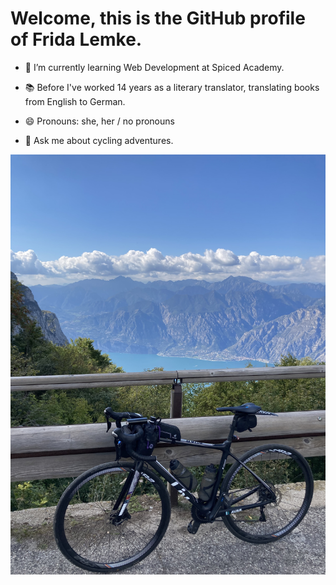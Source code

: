 # Welcome, this is the GitHub profile of Frida Lemke.


- 🌱 I’m currently learning Web Development at Spiced Academy. 
- 📚 Before I've worked 14 years as a literary translator, translating books from English to German.
  
- 😄 Pronouns: she, her / no pronouns
  
- 💬 Ask me about cycling adventures.

![cycling picture](IMG9031.jpg)


  

